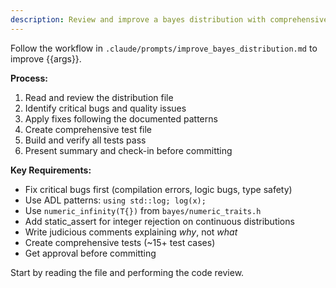 ```yaml
---
description: Review and improve a bayes distribution with comprehensive tests
---
```


Follow the workflow in `.claude/prompts/improve_bayes_distribution.md` to improve {{args}}.

**Process:**
1. Read and review the distribution file
2. Identify critical bugs and quality issues
3. Apply fixes following the documented patterns
4. Create comprehensive test file
5. Build and verify all tests pass
6. Present summary and check-in before committing

**Key Requirements:**
- Fix critical bugs first (compilation errors, logic bugs, type safety)
- Use ADL patterns: `using std::log; log(x);`
- Use `numeric_infinity(T{})` from `bayes/numeric_traits.h`
- Add static_assert for integer rejection on continuous distributions
- Write judicious comments explaining *why*, not *what*
- Create comprehensive tests (~15+ test cases)
- Get approval before committing

Start by reading the file and performing the code review.
